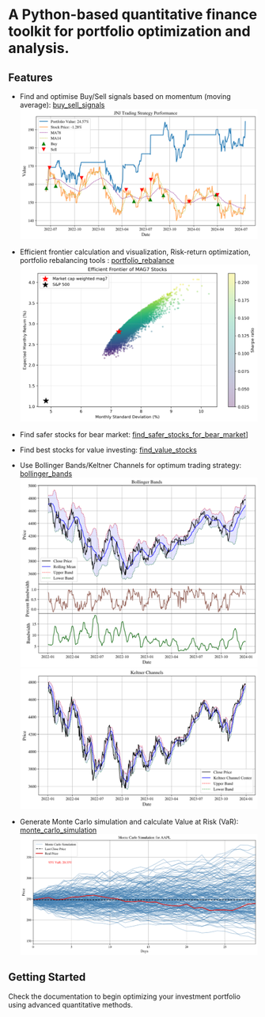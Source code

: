 # A Python-based quantitative finance toolkit for portfolio optimization and analysis.

## Features
- Find and optimise Buy/Sell signals based on momentum (moving average): [buy_sell_signals](buy_sell_signals.ipynb)
![Buy/Sell Signal using momentum](figures/JNJ_portfolio_performance.png)

- Efficient frontier calculation and visualization, Risk-return optimization, portfolio rebalancing tools : [portfolio_rebalance](portfolio_rebalance.ipynb)
![Efficient Frontier](figures/efficient_frontier.png)

- Find safer stocks for bear market: [find_safer_stocks_for_bear_market](find_safer_stocks_for_bear_market.ipynb)]

- Find best stocks for value investing: [find_value_stocks](find_value_stocks.ipynb)
- Use Bollinger Bands/Keltner Channels for optimum trading strategy: [bollinger_bands](bollinger_bands.ipynb)
![Bollinger Bands](figures/bollinger_bands.png)
![Keltner Channels](figures/keltner_channels.png)

- Generate Monte Carlo simulation and calculate Value at Risk (VaR): [monte_carlo_simulation](monte_carlo_simulation.ipynb)
![Monte Carlo Simulation](figures/monte_carlo_simulation.png)

## Getting Started
Check the documentation to begin optimizing your investment portfolio using advanced quantitative methods.
